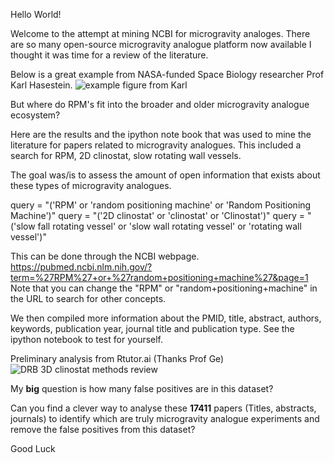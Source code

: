Hello World! 

Welcome to the attempt at mining NCBI for microgravity analoges. 
There are so many open-source microgravity analogue platform now available I thought it was time for a review of the literature. 

Below is a great example from NASA-funded Space Biology researcher Prof Karl Hasestein. 
![example figure from Karl](https://github.com/dr-richard-barker/Microgravity_analogue_review/assets/8679982/8d3621a1-1fed-40f6-8b52-65d640ba5d97)

But where do RPM's fit into the broader and older microgravity analogue ecosystem? 

Here are the results and the ipython note book that was used to mine the literature for papers related to microgravity analogues. 
This included a search for RPM, 2D clinostat, slow rotating wall vessels. 

The goal was/is to assess the amount of open information that exists about these types of microgravity analogues. 

query = "('RPM' or 'random positioning machine' or 'Random Positioning Machine')"
query = "('2D clinostat' or 'clinostat' or 'Clinostat')" 
query = "('slow fall rotating vessel' or 'slow wall rotating vessel' or 'rotating wall vessel')"

This can be done through the NCBI webpage.
https://pubmed.ncbi.nlm.nih.gov/?term=%27RPM%27+or+%27random+positioning+machine%27&page=1
Note that you can change the "RPM" or "random+positioning+machine" in the URL to search for other concepts.

We then compiled more information about the PMID, title, abstract, authors, keywords, publication year, journal title and publication type. 
See the ipython notebook to test for yourself. 

Preliminary analysis from Rtutor.ai (Thanks Prof Ge)
![DRB 3D clinostat methods review](https://github.com/dr-richard-barker/Microgravity_analogue_review/assets/8679982/46697904-b4c4-4395-97f0-d2f3731cc182)

My **big** question is how many false positives are in this dataset? 

Can you find a clever way to analyse these **17411** papers (Titles, abstracts, journals) to identify which are truly microgravity analogue experiments and remove the false positives from this dataset?  

Good Luck

